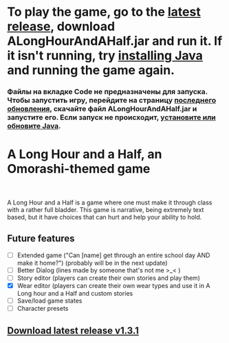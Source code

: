 # **To play the game, go to the [latest release](https://github.com/javabird25/long-hour-and-a-half/releases/tag/v1.3.1), download ALongHourAndAHalf.jar and run it. If it isn't running, try [installing Java](https://java.com) and running the game again.**  
### **Файлы на вкладке Code не предназначены для запуска. Чтобы запустить игру, перейдите на страницу [последнего обновления](https://github.com/javabird25/long-hour-and-a-half/releases/tag/v1.3_rus), скачайте файл ALongHourAndAHalf.jar и запустите его. Если запуск не происходит, [установите или обновите Java](https://java.com/).**

# A Long Hour and a Half, an Omorashi-themed game
<br><br>A Long Hour and a Half is a game where one must make it through class with a rather full bladder. This game is narrative, being extremely text based, but it have choices that can hurt and help your ability to hold.

## Future features

 - [ ] Extended game ("Can [name] get through an entire school day AND make it home?") (probably will be in the next update)
 - [ ] Better Dialog (lines made by someone that's not me >_< )
 - [ ] Story editor (players can create their own stories and play them)
 - [x] Wear editor (players can create their own wear types and use it in A Long hour and a Half and custom stories
 - [ ] Save/load game states
 - [ ] Character presets

## [Download latest release v1.3.1](https://github.com/javabird25/long-hour-and-a-half/releases/tag/v1.3.1)
